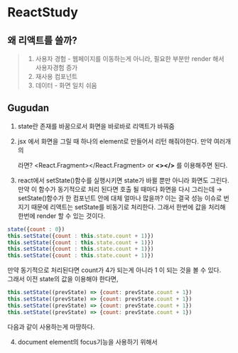 # ReactStudy

## 왜 리액트를 쓸까?

> 1. 사용자 경험 - 웹페이지를 이동하는게 아니라, 필요한 부분만 render 해서 사용자경험 증가
> 2. 재사용 컴포넌트
> 3. 데이터 - 화면 일치 쉬움

## Gugudan

1. state란 존재를 바꿈으로서 화면을 바로바로 리액트가 바꿔줌

2. jsx 에서 화면을 그릴 때 하나의 element로 만들어서 리턴 해줘야한다. 만약 여러개의 <div></div><div></div><div></div> 라면?
   <React.Fragment></React.Fragment> or **<></>** 를 이용해주면 된다.

3. react에서 setState()함수를 실행시키면 state가 바뀔 뿐만 아니라 화면도 그린다. 만약 이 함수가 동기적으로 처리 된다면 호출 될 때마다 화면을 다시 그리는데 → setState()함수가 한 컴포넌트 안에 대체 얼마나 많을까? 이는 결국 성능 이슈로 번지기 때문에 리액트는 setState를 비동기로 처리한다. 그래서 한번에 값을 처리해 한번에 render 할 수 있는 것이다.

```jsx
state({count : 0})
this.setState({count : this.state.count + 1)})
this.setState({count : this.state.count + 1)})
this.setState({count : this.state.count + 1)})
this.setState({count : this.state.count + 1)})
```

만약 동기적으로 처리된다면 count가 4가 되는게 아니라 1 이 되는 것을 볼 수 있다.  
그래서 이전 state의 값을 이용해야 한다면,
```jsx
this.setState((prevState) => {count: prevState.count + 1})
this.setState((prevState) => {count: prevState.count + 1})
this.setState((prevState) => {count: prevState.count + 1})
this.setState((prevState) => {count: prevState.count + 1})
```

다음과 같이 사용하는게 마땅하다.

4. document element의 focus기능을 사용하기 위해서
